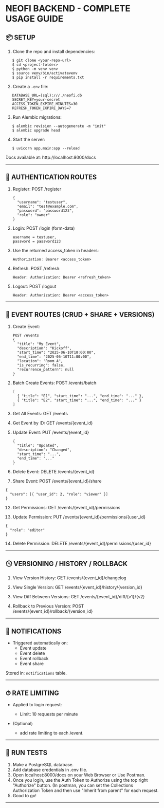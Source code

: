 NEOFI BACKEND - COMPLETE USAGE GUIDE
====================================

📦 SETUP
-------

1. Clone the repo and install dependencies:

```
   $ git clone <your-repo-url>
   $ cd <project-folder>
   $ python -m venv venv
   $ source venv/bin/activatevenv
   $ pip install -r requirements.txt
```

2. Create a `.env` file:

```
   DATABASE_URL=(sql):///./neofi.db
   SECRET_KEY=your-secret
   ACCESS_TOKEN_EXPIRE_MINUTES=30
   REFRESH_TOKEN_EXPIRE_DAYS=7
```

3. Run Alembic migrations:

```
   $ alembic revision --autogenerate -m "init"
   $ alembic upgrade head
```

4. Start the server:

```
   $ uvicorn app.main:app --reload
```

   Docs available at: http://localhost:8000/docs

------------------------------------------------

🔐 AUTHENTICATION ROUTES
------------------------

1. Register:
   POST /register
   ```
   {
     "username": "testuser",
     "email": "test@example.com",
     "password": "password123",
     "role": "owner"
   }
   ```

3. Login:
   POST /login (form-data)
   ```
   username = testuser,
   password = password123
   ```

5. Use the returned access_token in headers:
   ```
   Authorization: Bearer <access_token>
   ```
   
7. Refresh:
   POST /refresh
   ```
   Header: Authorization: Bearer <refresh_token>
   ```

9. Logout:
   POST /logout
   ```
   Header: Authorization: Bearer <access_token>
   ```
   
------------------------------------------------

📅 EVENT ROUTES (CRUD + SHARE + VERSIONS)
-----------------------------------------

1. Create Event:
   ```
   POST /events
   {
     "title": "My Event",
     "description": "Kickoff",
     "start_time": "2025-06-10T10:00:00",
     "end_time": "2025-06-10T11:00:00",
     "location": "Room A",
     "is_recurring": false,
     "recurrence_pattern": null
   }
   ```

3. Batch Create Events:
   POST /events/batch
   ```
   [
     { "title": "E1", "start_time": "...", "end_time": "..." },
     { "title": "E2", "start_time": "...", "end_time": "..." }
   ]
   ```

5. Get All Events:
   GET /events

6. Get Event by ID:
   GET /events/{event_id}

7. Update Event:
   PUT /events/{event_id}
   ```
   {
     "title": "Updated",
     "description": "Changed",
     "start_time": "...",
     "end_time": "..."
   }
   ```

9. Delete Event:
   DELETE /events/{event_id}

10. Share Event:
   POST /events/{event_id}/share
   ```
   {
     "users": [{ "user_id": 2, "role": "viewer" }]
   }
   ```

12. Get Permissions:
   GET /events/{event_id}/permissions

13. Update Permission:
   PUT /events/{event_id}/permissions/{user_id}
   ```
   {
     "role": "editor"
   }
   ```

14. Delete Permission:
    DELETE /events/{event_id}/permissions/{user_id}

------------------------------------------------

🕓 VERSIONING / HISTORY / ROLLBACK
----------------------------------

1. View Version History:
   GET /events/{event_id}/changelog

2. View Single Version:
   GET /events/{event_id}/history/{version_id}

3. View Diff Between Versions:
   GET /events/{event_id}/diff/{v1}/{v2}

4. Rollback to Previous Version:
   POST /events/{event_id}/rollback/{version_id}

------------------------------------------------

🔔 NOTIFICATIONS
----------------

- Triggered automatically on:
  - Event update
  - Event delete
  - Event rollback
  - Event share

Stored in: `notifications` table.

------------------------------------------------

⏱ RATE LIMITING
--------------------------

- Applied to login request:
  - Limit: 10 requests per minute 

- (Optional)
  - add rate limiting to each /event.

------------------------------------------------

🧪 RUN TESTS
------------

1. Make a PostgreSQL database.
2. Add database credentials in .env file.
3. Open localhost:8000/docs on your Web Browser or Use Postman.
4. Once you login, use the Auth Token to Authorize using the top right "Authorize" button.
   (In postman, you can set the Collections Authorization Token and then use "Inherit from parent" for each request.
5. Good to go!

------------------------------------------------
